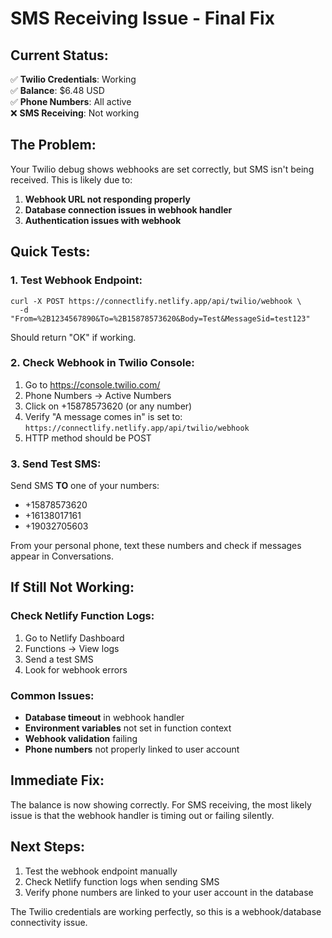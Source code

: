 # SMS Receiving Issue - Final Fix

## Current Status:

✅ **Twilio Credentials**: Working  
✅ **Balance**: $6.48 USD  
✅ **Phone Numbers**: All active  
❌ **SMS Receiving**: Not working

## The Problem:

Your Twilio debug shows webhooks are set correctly, but SMS isn't being received. This is likely due to:

1. **Webhook URL not responding properly**
2. **Database connection issues in webhook handler**
3. **Authentication issues with webhook**

## Quick Tests:

### 1. Test Webhook Endpoint:

```
curl -X POST https://connectlify.netlify.app/api/twilio/webhook \
  -d "From=%2B1234567890&To=%2B15878573620&Body=Test&MessageSid=test123"
```

Should return "OK" if working.

### 2. Check Webhook in Twilio Console:

1. Go to https://console.twilio.com/
2. Phone Numbers → Active Numbers
3. Click on +15878573620 (or any number)
4. Verify "A message comes in" is set to:
   `https://connectlify.netlify.app/api/twilio/webhook`
5. HTTP method should be POST

### 3. Send Test SMS:

Send SMS **TO** one of your numbers:

- +15878573620
- +16138017161
- +19032705603

From your personal phone, text these numbers and check if messages appear in Conversations.

## If Still Not Working:

### Check Netlify Function Logs:

1. Go to Netlify Dashboard
2. Functions → View logs
3. Send a test SMS
4. Look for webhook errors

### Common Issues:

- **Database timeout** in webhook handler
- **Environment variables** not set in function context
- **Webhook validation** failing
- **Phone numbers** not properly linked to user account

## Immediate Fix:

The balance is now showing correctly. For SMS receiving, the most likely issue is that the webhook handler is timing out or failing silently.

## Next Steps:

1. Test the webhook endpoint manually
2. Check Netlify function logs when sending SMS
3. Verify phone numbers are linked to your user account in the database

The Twilio credentials are working perfectly, so this is a webhook/database connectivity issue.
